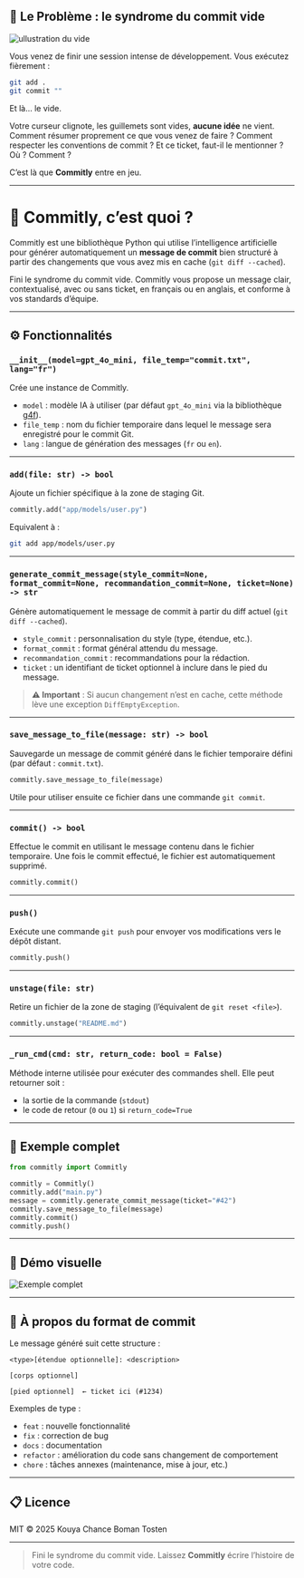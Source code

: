 
## 🧠 Le Problème : le syndrome du commit vide

![ullustration du vide](/image/vide.webp)


Vous venez de finir une session intense de développement. Vous exécutez fièrement :

```bash
git add .
git commit ""
```

Et là… le vide.

Votre curseur clignote, les guillemets sont vides, **aucune idée** ne vient. Comment résumer proprement ce que vous venez de faire ? Comment respecter les conventions de commit ? Et ce ticket, faut-il le mentionner ? Où ? Comment ?

C’est là que **Commitly** entre en jeu.

---

# 🚀 Commitly, c’est quoi ?

Commitly est une bibliothèque Python qui utilise l’intelligence artificielle pour générer automatiquement un **message de commit** bien structuré à partir des changements que vous avez mis en cache (`git diff --cached`).

Fini le syndrome du commit vide. Commitly vous propose un message clair, contextualisé, avec ou sans ticket, en français ou en anglais, et conforme à vos standards d’équipe.

---

## ⚙️ Fonctionnalités

### `__init__(model=gpt_4o_mini, file_temp="commit.txt", lang="fr")`

Crée une instance de Commitly.

- `model` : modèle IA à utiliser (par défaut `gpt_4o_mini` via la bibliothèque [g4f](https://github.com/xtekky/gpt4free)).
- `file_temp` : nom du fichier temporaire dans lequel le message sera enregistré pour le commit Git.
- `lang` : langue de génération des messages (`fr` ou `en`).

---

### `add(file: str) -> bool`

Ajoute un fichier spécifique à la zone de staging Git.

```python
commitly.add("app/models/user.py")
```

Equivalent à :

```bash
git add app/models/user.py
```

---

### `generate_commit_message(style_commit=None, format_commit=None, recommandation_commit=None, ticket=None) -> str`

Génère automatiquement le message de commit à partir du diff actuel (`git diff --cached`).

- `style_commit` : personnalisation du style (type, étendue, etc.).
- `format_commit` : format général attendu du message.
- `recommandation_commit` : recommandations pour la rédaction.
- `ticket` : un identifiant de ticket optionnel à inclure dans le pied du message.

> **⚠️ Important** : Si aucun changement n’est en cache, cette méthode lève une exception `DiffEmptyException`.

---

### `save_message_to_file(message: str) -> bool`

Sauvegarde un message de commit généré dans le fichier temporaire défini (par défaut : `commit.txt`).

```python
commitly.save_message_to_file(message)
```

Utile pour utiliser ensuite ce fichier dans une commande `git commit`.

---

### `commit() -> bool`

Effectue le commit en utilisant le message contenu dans le fichier temporaire. Une fois le commit effectué, le fichier est automatiquement supprimé.

```python
commitly.commit()
```

---

### `push()`

Exécute une commande `git push` pour envoyer vos modifications vers le dépôt distant.

```python
commitly.push()
```

---

### `unstage(file: str)`

Retire un fichier de la zone de staging (l’équivalent de `git reset <file>`).

```python
commitly.unstage("README.md")
```

---

### `_run_cmd(cmd: str, return_code: bool = False)`

Méthode interne utilisée pour exécuter des commandes shell. Elle peut retourner soit :

- la sortie de la commande (`stdout`)
- le code de retour (`0` ou `1`) si `return_code=True`

---

## 🧪 Exemple complet

```python
from commitly import Commitly

commitly = Commitly()
commitly.add("main.py")
message = commitly.generate_commit_message(ticket="#42")
commitly.save_message_to_file(message)
commitly.commit()
commitly.push()
```

---

## 📸 Démo visuelle

![Exemple complet](./image/exemple-1.png)


---

## 🧩 À propos du format de commit

Le message généré suit cette structure :

```text
<type>[étendue optionnelle]: <description>

[corps optionnel]

[pied optionnel]  ← ticket ici (#1234)
```

Exemples de type :
- `feat` : nouvelle fonctionnalité
- `fix` : correction de bug
- `docs` : documentation
- `refactor` : amélioration du code sans changement de comportement
- `chore` : tâches annexes (maintenance, mise à jour, etc.)

---

## 📋 Licence

MIT © 2025 Kouya Chance Boman Tosten

---

> Fini le syndrome du commit vide. Laissez **Commitly** écrire l’histoire de votre code.